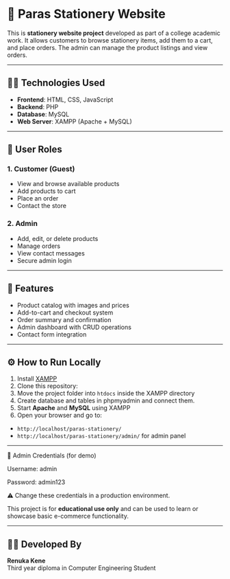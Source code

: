 # 🛒 Paras Stationery Website

This is **stationery website project** developed as part of a college academic work. It allows customers to browse stationery items, add them to a cart, and place orders. The admin can manage the product listings and view orders.

---

## 🧑‍💻 Technologies Used

- **Frontend**: HTML, CSS, JavaScript
- **Backend**: PHP
- **Database**: MySQL
- **Web Server**: XAMPP (Apache + MySQL)

---

## 👤 User Roles

### 1. Customer (Guest)
- View and browse available products
- Add products to cart
- Place an order
- Contact the store

### 2. Admin
- Add, edit, or delete products
- Manage orders
- View contact messages
- Secure admin login

---

## 🚀 Features

- Product catalog with images and prices
- Add-to-cart and checkout system
- Order summary and confirmation
- Admin dashboard with CRUD operations
- Contact form integration

---

## ⚙️ How to Run Locally

1. Install [XAMPP](https://www.apachefriends.org/)
2. Clone this repository:
3. Move the project folder into `htdocs` inside the XAMPP directory
4. Create database and tables in phpmyadmin and connect them.
5. Start **Apache** and **MySQL** using XAMPP
6. Open your browser and go to:
- `http://localhost/paras-stationery/`  
- `http://localhost/paras-stationery/admin/` for admin panel

---

🔐 Admin Credentials (for demo)

Username: admin

Password: admin123

⚠️ Change these credentials in a production environment.


This project is for **educational use only** and can be used to learn or showcase basic e-commerce functionality.

---

## 🙋‍♀️ Developed By

**Renuka Kene**  
Third year diploma in Computer Engineering Student

